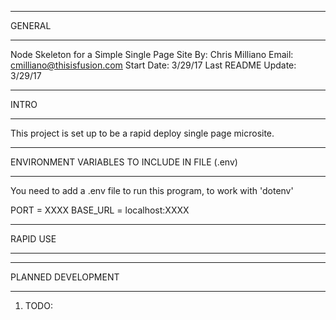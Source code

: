 ************************************************************************************************************************
GENERAL
************************************************************************************************************************
Node Skeleton for a Simple Single Page Site
By: Chris Milliano
Email: cmilliano@thisisfusion.com
Start Date: 3/29/17
Last README Update: 3/29/17


************************************************************************************************************************
INTRO
************************************************************************************************************************

This project is set up to be a rapid deploy single page microsite.


************************************************************************************************************************
ENVIRONMENT VARIABLES TO INCLUDE IN FILE (.env)
************************************************************************************************************************

You need to add a .env file to run this program, to work with 'dotenv'

PORT = XXXX
BASE_URL = localhost:XXXX


************************************************************************************************************************
RAPID USE
************************************************************************************************************************



************************************************************************************************************************
PLANNED DEVELOPMENT
************************************************************************************************************************

1) TODO:
